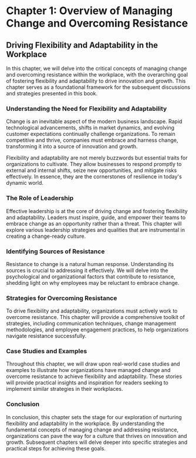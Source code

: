 Chapter 1: Overview of Managing Change and Overcoming Resistance
================================================================

Driving Flexibility and Adaptability in the Workplace
-----------------------------------------------------

In this chapter, we will delve into the critical concepts of managing change and overcoming resistance within the workplace, with the overarching goal of fostering flexibility and adaptability to drive innovation and growth. This chapter serves as a foundational framework for the subsequent discussions and strategies presented in this book.

### Understanding the Need for Flexibility and Adaptability

Change is an inevitable aspect of the modern business landscape. Rapid technological advancements, shifts in market dynamics, and evolving customer expectations continually challenge organizations. To remain competitive and thrive, companies must embrace and harness change, transforming it into a source of innovation and growth.

Flexibility and adaptability are not merely buzzwords but essential traits for organizations to cultivate. They allow businesses to respond promptly to external and internal shifts, seize new opportunities, and mitigate risks effectively. In essence, they are the cornerstones of resilience in today's dynamic world.

### The Role of Leadership

Effective leadership is at the core of driving change and fostering flexibility and adaptability. Leaders must inspire, guide, and empower their teams to embrace change as an opportunity rather than a threat. This chapter will explore various leadership strategies and qualities that are instrumental in creating a change-ready culture.

### Identifying Sources of Resistance

Resistance to change is a natural human response. Understanding its sources is crucial to addressing it effectively. We will delve into the psychological and organizational factors that contribute to resistance, shedding light on why employees may be reluctant to embrace change.

### Strategies for Overcoming Resistance

To drive flexibility and adaptability, organizations must actively work to overcome resistance. This chapter will provide a comprehensive toolkit of strategies, including communication techniques, change management methodologies, and employee engagement practices, to help organizations navigate resistance successfully.

### Case Studies and Examples

Throughout this chapter, we will draw upon real-world case studies and examples to illustrate how organizations have managed change and overcome resistance to achieve flexibility and adaptability. These stories will provide practical insights and inspiration for readers seeking to implement similar strategies in their workplaces.

### Conclusion

In conclusion, this chapter sets the stage for our exploration of nurturing flexibility and adaptability in the workplace. By understanding the fundamental concepts of managing change and addressing resistance, organizations can pave the way for a culture that thrives on innovation and growth. Subsequent chapters will delve deeper into specific strategies and practical steps for achieving these goals.
